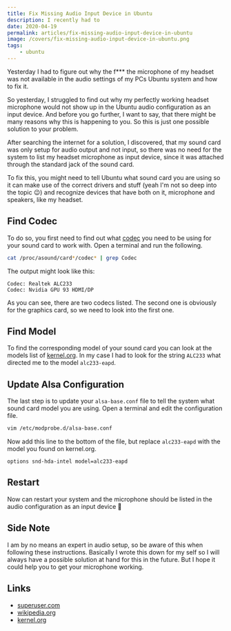 ```yaml
---
title: Fix Missing Audio Input Device in Ubuntu
description: I recently had to 
date: 2020-04-19
permalink: articles/fix-missing-audio-input-device-in-ubuntu
image: /covers/fix-missing-audio-input-device-in-ubuntu.png
tags:
    - ubuntu
---
```


Yesterday I had to figure out why the f*** the microphone of my headset was not available in the audio settings of my PCs Ubuntu system and how to fix it. 

<!-- more -->

So yesterday, I struggled to find out why my perfectly working headset microphone would not show up in the Ubuntu audio configuration as an input device. And before you go further, I want to say, that there might be many reasons why this is happening to you. So this is just one possible solution to your problem.

After searching the internet for a solution, I discovered, that my sound card was only setup for audio output and not input, so there was no need for the system to list my headset microphone as input device, since it was attached through the standard jack of the sound card.

To fix this, you might need to tell Ubuntu what sound card you are using so it can make use of the correct drivers and stuff (yeah I'm not so deep into the topic 😉) and recognize devices that have both on it, microphone and speakers, like my headset. 

## Find Codec

To do so, you first need to find out what [codec](https://en.wikipedia.org/wiki/Codec) you need to be using for your sound card to work with. Open a terminal and run the following.

```bash
cat /proc/asound/card*/codec* | grep Codec
```

The output might look like this:

```
Codec: Realtek ALC233
Codec: Nvidia GPU 93 HDMI/DP
```

As you can see, there are two codecs listed. The second one is obviously for the graphics card, so we need to look into the first one.

## Find Model

To find the corresponding model of your sound card you can look at the models list of [kernel.org](https://www.kernel.org/doc/html/latest/sound/hd-audio/models.html). In my case I had to look for the string `ALC233` what directed me to the model `alc233-eapd`. 

## Update Alsa Configuration

The last step is to update your `alsa-base.conf` file to tell the system what sound card model you are using. Open a terminal and edit the configuration file.

```bash
vim /etc/modprobe.d/alsa-base.conf
```

Now add this line to the bottom of the file, but replace `alc233-eapd` with the model you found on kernel.org.

```
options snd-hda-intel model=alc233-eapd
```

## Restart

Now can restart your system and the microphone should be listed in the audio configuration as an input device 🎉

## Side Note

I am by no means an expert in audio setup, so be aware of this when following these instructions. Basically I wrote this down for my self so I will always have a possible solution at hand for this in the future. But I hope it could help you to get your microphone working.

## Links

* [superuser.com](https://superuser.com/questions/1312970/headset-microphone-not-detected-by-pulse-und-alsa)
* [wikipedia.org](https://en.wikipedia.org/wiki/Codec)
* [kernel.org](https://www.kernel.org/doc/html/latest/sound/hd-audio/models.html)